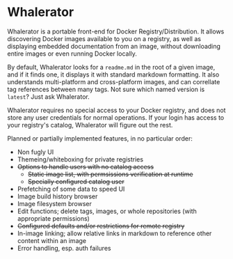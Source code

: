 # Whalerator

Whalerator is a portable front-end for Docker Registry/Distribution. It allows discovering Docker images available to you on a registry, as well as displaying embedded documentation from an image, without downloading entire images or even running Docker locally.

By default, Whalerator looks for a `readme.md` in the root of a given image, and if it finds one, it displays it with standard markdown formatting. It also understands multi-platform and cross-platform images, and can correllate tag references between many tags. Not sure which named version is `latest`? Just ask Whalerator.

Whalerator requires no special access to your Docker registry, and does not store any user credentials for normal operations. If your login has access to your registry's catalog, Whalerator will figure out the rest.

Planned or partially implemented features, in no particular order:

- Non fugly UI
- Themeing/whiteboxing for private registries
- ~~Options to handle users with no catalog access~~
  - ~~Static image list, with permsissions verification at runtime~~
  - ~~Specially configured catalog user~~
- Prefetching of some data to speed UI
- Image build history browser
- Image filesystem browser
- Edit functions; delete tags, images, or whole repositories (with appropriate permissions)
- ~~Configured defaults and/or restrictions for remote registry~~
- In-image linking; allow relative links in markdown to reference other content within an image
- Error handling, esp. auth failures
